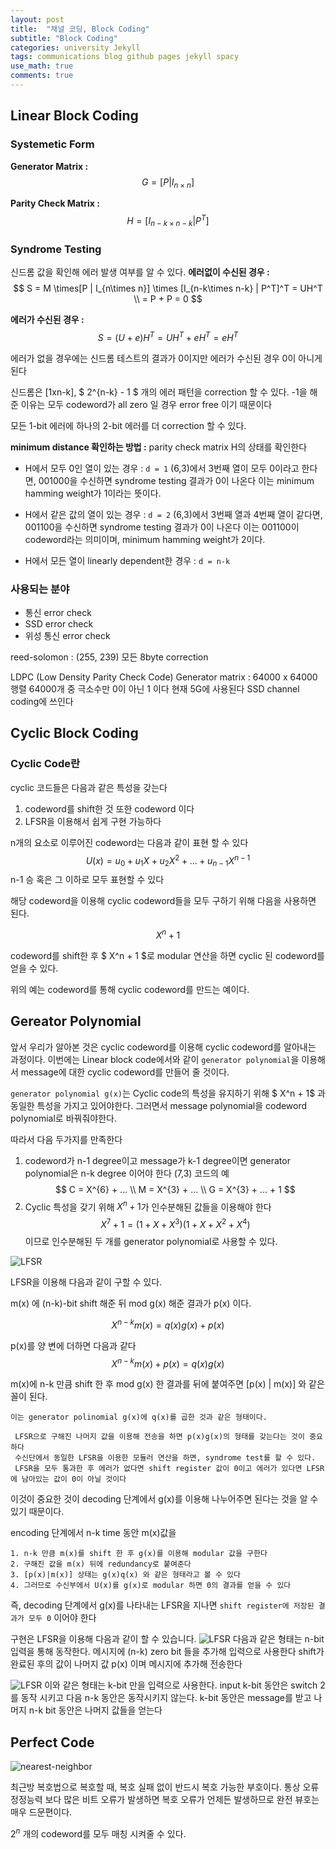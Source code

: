 ```yaml
---
layout: post
title:  "채널 코딩, Block Coding"
subtitle: "Block Coding"
categories: university Jekyll
tags: communications blog github pages jekyll spacy
use_math: true
comments: true
---
```


## Linear Block Coding

### Systemetic Form
__Generator Matrix :__
$$
G = [P | I_{n\times n}]
$$

__Parity Check Matrix :__
$$
H = [I_{n-k\times n-k} | P^T]
$$

### Syndrome Testing
신드롬 값을 확인해 에러 발생 여부를 알 수 있다.
__에러없이 수신된 경우 :__
$$
S = M \times[P | I_{n\times n}] \times [I_{n-k\times n-k} | P^T]^T = UH^T \\
 = P + P = 0
$$

__에러가 수신된 경우 :__
$$
S = (U+e) H^T = UH^T + eH^T = eH^T
$$

에러가 없을 경우에는 신드롬 테스트의 결과가 0이지만 에러가 수신된 경우 0이 아니게 된다

신드롬은 [1xn-k], $ 2^{n-k} - 1 $ 개의 에러 패턴을 correction 할 수 있다.
-1을 해준 이유는 모두 codeword가 all zero 일 경우 error free 이기 때문이다

모든 1-bit 에러에 하나의 2-bit 에러를 더 correction 할 수 있다.


__minimum distance 확인하는 방법 :__
parity check matrix H의 상태를 확인한다
- H에서 모두 0인 열이 있는 경우 : `d = 1`
  (6,3)에서 3번째 열이 모두 0이라고 한다면, 001000을 수신하면 syndrome testing 결과가 0이 나온다
  이는 minimum hamming weight가 1이라는 뜻이다.

- H에서 같은 값의 열이 있는 경우 : `d = 2`
  (6,3)에서 3번째 열과 4번째 열이 같다면, 001100을 수신하면 syndrome testing 결과가 0이 나온다
  이는 001100이 codeword라는 의미이며, minimum hamming weight가 2이다.

- H에서 모든 열이 linearly dependent한 경우 : `d = n-k`

### 사용되는 분야
- 통신 error check
- SSD error check
- 위성 통신 error check

reed-solomon : (255, 239)
모든 8byte correction

LDPC (Low Density Parity Check Code)
Generator matrix : 64000 x 64000 행렬
64000개 중 극소수만 0이 아닌 1 이다
현재 5G에 사용된다
SSD channel coding에 쓰인다


## Cyclic Block Coding

### Cyclic Code란
cyclic 코드들은 다음과 같은 특성을 갖는다
  1. codeword를 shift한 것 또한 codeword 이다
  2. LFSR을 이용해서 쉽게 구현 가능하다

n개의 요소로 이루어진 codeword는 다음과 같이 표현 할 수 있다
$$
U(x) = u_0 + u_1X + u_2X^2 + ... + u_{n-1}X^{n-1}
$$
n-1 승 혹은 그 이하로 모두 표현할 수 있다

해당 codeword을 이용해 cyclic codeword들을 모두 구하기 위해 다음을 사용하면 된다.

$$
X^n + 1
$$

codeword를 shift한 후 $ X^n + 1 $로 modular 연산을 하면 cyclic 된 codeword를 얻을 수 있다.

위의 예는 codeword를 통해 cyclic codeword를 만드는 예이다.


## Gereator Polynomial
앞서 우리가 알아본 것은 cyclic codeword를 이용해 cyclic codeword를 알아내는 과정이다.
이번에는 Linear block code에서와 같이 `generator polynomial`을 이용해서 message에 대한 cyclic codeword를 만들어 줄 것이다.

`generator polynomial g(x)`는 Cyclic code의 특성을 유지하기 위해 $ X^n + 1$ 과 동일한 특성을 가지고 있어야한다. 그러면서 message polynomial을 codeword polynomial로 바꿔줘야한다.

따라서 다음 두가지를 만족한다
  1. codeword가 n-1 degree이고 message가 k-1 degree이면 generator polynomial은 n-k degree 이어야 한다
  (7,3) 코드의 예
  $$
  C = X^{6} + ...  \\
  M = X^{3} + ... \\
  G = X^{3} + ...  + 1
  $$
  2. Cyclic 특성을 갖기 위해 $X^n + 1$가 인수분해된 값들을 이용해야 한다
  $$
  X^7 + 1 = (1 + X + X^3)(1 + X + X^2 + X^4)
  $$
  이므로 인수분해된 두 개를 generator polynomial로 사용할 수 있다.


![LFSR](https://ekspertos.github.io/assets/img/university/2021-10-15-LFSR.PNG)

LFSR을 이용해 다음과 같이 구할 수 있다.

m(x) 에 (n-k)-bit shift 해준 뒤 mod g(x) 해준 결과가 p(x) 이다.

$$
X^{n-k}m(x) = q(x)g(x) + p(x)
$$

p(x)를 양 변에 더하면 다음과 같다
$$
X^{n-k}m(x) + p(x) = q(x)g(x)
$$

m(x)에 n-k 만큼 shift 한 후 mod g(x) 한 결과를 뒤에 붙여주면 [p(x) | m(x)] 와 같은 꼴이 된다.

``이는 generator polinomial g(x)에 q(x)를 곱한 것과 같은 형태이다.``
```
 LFSR으로 구해진 나머지 값을 이용해 전송을 하면 p(x)g(x)의 형태를 갖는다는 것이 중요하다
 수신단에서 동일한 LFSR을 이용한 모듈러 연산을 하면, syndrome test를 할 수 있다.
 LFSR을 모두 통과한 후 에러가 없다면 shift register 값이 0이고 에러가 있다면 LFSR에 남아있는 값이 0이 아닐 것이다
```
이것이 중요한 것이 decoding 단계에서 g(x)를 이용해 나누어주면 된다는 것을 알 수 있기 때문이다.

encoding 단계에서 n-k time 동안 m(x)값을

```
1. n-k 만큼 m(x)를 shift 한 후 g(x)를 이용해 modular 값을 구한다
2. 구해진 값을 m(x) 뒤에 redundancy로 붙여준다
3. [p(x)|m(x)] 상태는 g(x)q(x) 와 같은 형태라고 볼 수 있다
4. 그러므로 수신부에서 U(x)를 g(x)로 modular 하면 0의 결과를 얻을 수 있다
```

즉, decoding 단계에서 g(x)를 나타내는 LFSR을 지나면 `shift register에 저장된 결과가 모두 0` 이어야 한다


구현은 LFSR을 이용해 다음과 같이 할 수 있습니다.
![LFSR](https://ekspertos.github.io/assets/img/university/2021-10-15-LFSR.PNG)
다음과 같은 형태는 n-bit 입력을 통해 동작한다. 메시지에 (n-k) zero bit 들을 추가해 입력으로 사용한다
 shift가 완료된 후의 값이 나머지 값 p(x) 이며 메시지에 추가해 전송한다

![LFSR](https://ekspertos.github.io/assets/img/university/2021-10-15-LFSR2.PNG)
이와 같은 형태는 k-bit 만을 입력으로 사용한다. input k-bit 동안은 switch 2를 동작 시키고 다음 n-k 동안은 동작시키지 않는다. k-bit 동안은 message를 받고 나머지 n-k bit 동안은 나머지 값들을 얻는다



## Perfect Code
![nearest-neighbor](https://ekspertos.github.io/assets/img/university/2021-10-15-nearest-neighborhood-decoding.PNG)

최근방 복호법으로 복호할 때, 복호 실패 없이 반드시 복호 가능한 부호이다.
통상 오류정정능력 보다 많은 비트 오류가 발생하면 복호 오류가 언제든 발생하므로 완전 뷰호는 매우 드문편이다.

$2^n$ 개의 codeword를 모두 매칭 시켜줄 수 있다.
